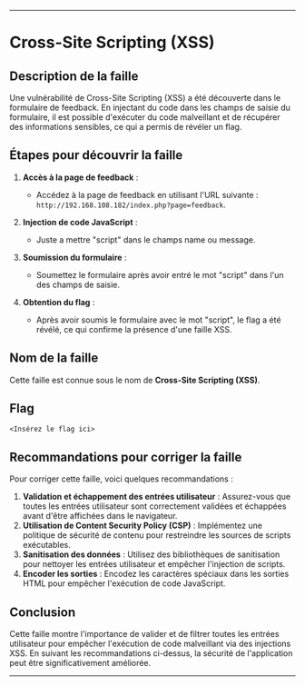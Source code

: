 
---

# Cross-Site Scripting (XSS)

## Description de la faille

Une vulnérabilité de Cross-Site Scripting (XSS) a été découverte dans le formulaire de feedback. En injectant du code dans les champs de saisie du formulaire, il est possible d'exécuter du code malveillant et de récupérer des informations sensibles, ce qui a permis de révéler un flag.

## Étapes pour découvrir la faille

1. **Accès à la page de feedback** :
   - Accédez à la page de feedback en utilisant l'URL suivante : `http://192.168.108.182/index.php?page=feedback`.

2. **Injection de code JavaScript** :
   - Juste a mettre "script" dans le champs name ou message.

3. **Soumission du formulaire** :
   - Soumettez le formulaire après avoir entré le mot "script" dans l'un des champs de saisie.

4. **Obtention du flag** :
   - Après avoir soumis le formulaire avec le mot "script", le flag a été révélé, ce qui confirme la présence d'une faille XSS.

## Nom de la faille

Cette faille est connue sous le nom de **Cross-Site Scripting (XSS)**.

## Flag

```
<Insérez le flag ici>
```

## Recommandations pour corriger la faille

Pour corriger cette faille, voici quelques recommandations :

1. **Validation et échappement des entrées utilisateur** : Assurez-vous que toutes les entrées utilisateur sont correctement validées et échappées avant d'être affichées dans le navigateur.
2. **Utilisation de Content Security Policy (CSP)** : Implémentez une politique de sécurité de contenu pour restreindre les sources de scripts exécutables.
3. **Sanitisation des données** : Utilisez des bibliothèques de sanitisation pour nettoyer les entrées utilisateur et empêcher l'injection de scripts.
4. **Encoder les sorties** : Encodez les caractères spéciaux dans les sorties HTML pour empêcher l'exécution de code JavaScript.

## Conclusion

Cette faille montre l'importance de valider et de filtrer toutes les entrées utilisateur pour empêcher l'exécution de code malveillant via des injections XSS. En suivant les recommandations ci-dessus, la sécurité de l'application peut être significativement améliorée.

---

